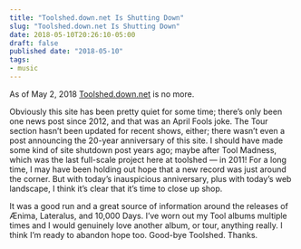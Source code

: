 ```yaml
---
title: "Toolshed.down.net Is Shutting Down"
slug: "Toolshed.down.net Is Shutting Down"
date: 2018-05-10T20:26:10-05:00
draft: false
published date: "2018-05-10"
tags:
- music
---
```


As of May 2, 2018 [Toolshed.down.net][1] is no more.

Obviously this site has been pretty quiet for some time; there’s only been one news post since 2012, and that was an April Fools joke. The Tour section hasn’t been updated for recent shows, either; there wasn’t even a post announcing the 20-year anniversary of this site. I should have made some kind of site shutdown post years ago; maybe after Tool Madness, which was the last full-scale project here at toolshed — in 2011! For a long time, I may have been holding out hope that a new record was just around the corner. But with today’s inauspicious anniversary, plus with today’s web landscape, I think it’s clear that it’s time to close up shop.

It was a good run and a great source of information around the releases of Ænima, Lateralus, and 10,000 Days. I’ve worn out my Tool albums multiple times and I would genuinely love another album, or tour, anything really. I think I’m ready to abandon hope too. Good-bye Toolshed. Thanks.

[1]: http://toolshed.down.net/
